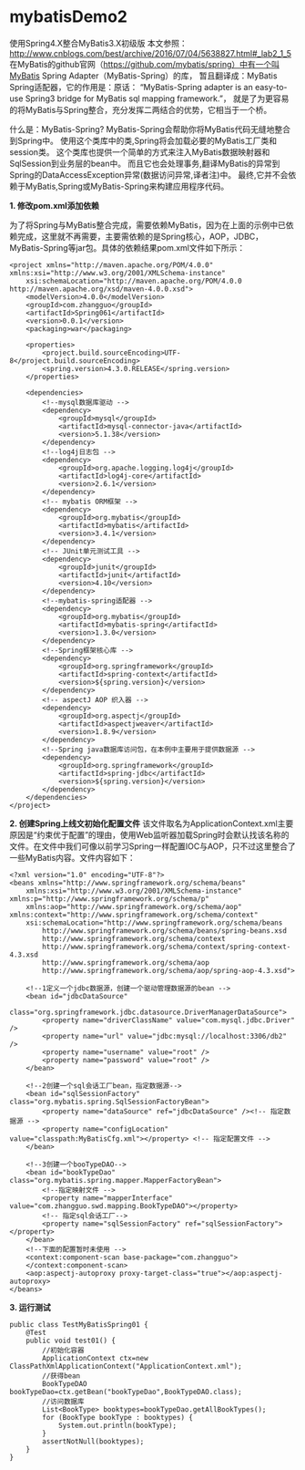 # mybatisDemo2
使用Spring4.X整合MyBatis3.X初级版
本文参照： http://www.cnblogs.com/best/archive/2016/07/04/5638827.html#_lab2_1_5
在MyBatis的github官网（https://github.com/mybatis/spring）中有一个叫MyBatis Spring Adapter（MyBatis-Spring）的库，
暂且翻译成：MyBatis Spring适配器，它的作用是：原话：
“MyBatis-Spring adapter is an easy-to-use Spring3 bridge for MyBatis sql mapping framework.”，
就是了为更容易的将MyBatis与Spring整合，充分发挥二两结合的优势，它相当于一个桥。

什么是：MyBatis-Spring?
MyBatis-Spring会帮助你将MyBatis代码无缝地整合到Spring中。
使用这个类库中的类,Spring将会加载必要的MyBatis工厂类和session类。
这个类库也提供一个简单的方式来注入MyBatis数据映射器和SqlSession到业务层的bean中。
而且它也会处理事务,翻译MyBatis的异常到Spring的DataAccessException异常(数据访问异常,译者注)中。
最终,它并不会依赖于MyBatis,Spring或MyBatis-Spring来构建应用程序代码。  

**1. 修改pom.xml添加依赖**  

为了将Spring与MyBatis整合完成，需要依赖MyBatis，因为在上面的示例中已依赖完成，这里就不再需要，主要需依赖的是Spring核心，AOP，JDBC，MyBatis-Spring等jar包。具体的依赖结果pom.xml文件如下所示：
```
<project xmlns="http://maven.apache.org/POM/4.0.0" xmlns:xsi="http://www.w3.org/2001/XMLSchema-instance"
    xsi:schemaLocation="http://maven.apache.org/POM/4.0.0 http://maven.apache.org/xsd/maven-4.0.0.xsd">
    <modelVersion>4.0.0</modelVersion>
    <groupId>com.zhangguo</groupId>
    <artifactId>Spring061</artifactId>
    <version>0.0.1</version>
    <packaging>war</packaging>

    <properties>
        <project.build.sourceEncoding>UTF-8</project.build.sourceEncoding>
        <spring.version>4.3.0.RELEASE</spring.version>
    </properties>

    <dependencies>
        <!--mysql数据库驱动 -->
        <dependency>
            <groupId>mysql</groupId>
            <artifactId>mysql-connector-java</artifactId>
            <version>5.1.38</version>
        </dependency>
        <!--log4j日志包 -->
        <dependency>
            <groupId>org.apache.logging.log4j</groupId>
            <artifactId>log4j-core</artifactId>
            <version>2.6.1</version>
        </dependency>
        <!-- mybatis ORM框架 -->
        <dependency>
            <groupId>org.mybatis</groupId>
            <artifactId>mybatis</artifactId>
            <version>3.4.1</version>
        </dependency>
        <!-- JUnit单元测试工具 -->
        <dependency>
            <groupId>junit</groupId>
            <artifactId>junit</artifactId>
            <version>4.10</version>
        </dependency>
        <!--mybatis-spring适配器 -->
        <dependency>
            <groupId>org.mybatis</groupId>
            <artifactId>mybatis-spring</artifactId>
            <version>1.3.0</version>
        </dependency>
        <!--Spring框架核心库 -->
        <dependency>
            <groupId>org.springframework</groupId>
            <artifactId>spring-context</artifactId>
            <version>${spring.version}</version>
        </dependency>
        <!-- aspectJ AOP 织入器 -->
        <dependency>
            <groupId>org.aspectj</groupId>
            <artifactId>aspectjweaver</artifactId>
            <version>1.8.9</version>
        </dependency>
        <!--Spring java数据库访问包，在本例中主要用于提供数据源 -->
        <dependency>
            <groupId>org.springframework</groupId>
            <artifactId>spring-jdbc</artifactId>
            <version>${spring.version}</version>
        </dependency>
    </dependencies>
</project>
```
**2. 创建Spring上线文初始化配置文件**
该文件取名为ApplicationContext.xml主要原因是“约束优于配置”的理由，使用Web监听器加载Spring时会默认找该名称的文件。在文件中我们可像以前学习Spring一样配置IOC与AOP，只不过这里整合了一些MyBatis内容。文件内容如下：
```
<?xml version="1.0" encoding="UTF-8"?>
<beans xmlns="http://www.springframework.org/schema/beans"
    xmlns:xsi="http://www.w3.org/2001/XMLSchema-instance" xmlns:p="http://www.springframework.org/schema/p"
    xmlns:aop="http://www.springframework.org/schema/aop" xmlns:context="http://www.springframework.org/schema/context"
    xsi:schemaLocation="http://www.springframework.org/schema/beans
        http://www.springframework.org/schema/beans/spring-beans.xsd
        http://www.springframework.org/schema/context
        http://www.springframework.org/schema/context/spring-context-4.3.xsd
        http://www.springframework.org/schema/aop
        http://www.springframework.org/schema/aop/spring-aop-4.3.xsd">

    <!--1定义一个jdbc数据源，创建一个驱动管理数据源的bean -->
    <bean id="jdbcDataSource"
        class="org.springframework.jdbc.datasource.DriverManagerDataSource">
        <property name="driverClassName" value="com.mysql.jdbc.Driver" />
        <property name="url" value="jdbc:mysql://localhost:3306/db2" />
        <property name="username" value="root" />
        <property name="password" value="root" />
    </bean>

    <!--2创建一个sql会话工厂bean，指定数据源-->
    <bean id="sqlSessionFactory" class="org.mybatis.spring.SqlSessionFactoryBean">
        <property name="dataSource" ref="jdbcDataSource" /><!-- 指定数据源 -->
        <property name="configLocation" value="classpath:MyBatisCfg.xml"></property> <!-- 指定配置文件 -->
    </bean>

    <!--3创建一个booTypeDAO-->
    <bean id="bookTypeDao" class="org.mybatis.spring.mapper.MapperFactoryBean">
        <!--指定映射文件 -->
        <property name="mapperInterface" value="com.zhangguo.swd.mapping.BookTypeDAO"></property>
        <!-- 指定sql会话工厂-->
        <property name="sqlSessionFactory" ref="sqlSessionFactory"></property>
    </bean>
    <!--下面的配置暂时未使用 -->
    <context:component-scan base-package="com.zhangguo">
    </context:component-scan>
    <aop:aspectj-autoproxy proxy-target-class="true"></aop:aspectj-autoproxy>
</beans>
```
**3. 运行测试**
```
public class TestMyBatisSpring01 {
    @Test
    public void test01() {
        //初始化容器
        ApplicationContext ctx=new ClassPathXmlApplicationContext("ApplicationContext.xml");
        //获得bean
        BookTypeDAO bookTypeDao=ctx.getBean("bookTypeDao",BookTypeDAO.class);
        //访问数据库
        List<BookType> booktypes=bookTypeDao.getAllBookTypes();
        for (BookType bookType : booktypes) {
            System.out.println(bookType);
        }
        assertNotNull(booktypes);
    }
}
```








